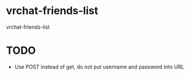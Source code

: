 # vrchat-friends-list
vrchat-friends-list

# TODO
* Use POST instead of get, do not put username and password into URL
